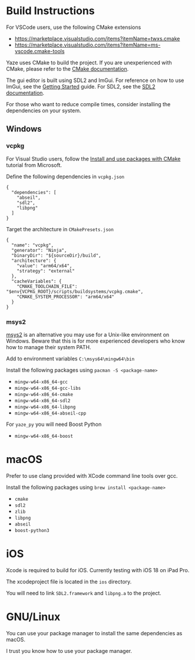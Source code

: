 # Build Instructions

For VSCode users, use the following CMake extensions

- https://marketplace.visualstudio.com/items?itemName=twxs.cmake
- https://marketplace.visualstudio.com/items?itemName=ms-vscode.cmake-tools

Yaze uses CMake to build the project. If you are unexperienced with CMake, please refer to the [CMake documentation](https://cmake.org/documentation/).

The gui editor is built using SDL2 and ImGui. For reference on how to use ImGui, see the [Getting Started](https://github.com/ocornut/imgui/wiki/Getting-Started) guide. For SDL2, see the [SDL2 documentation](https://wiki.libsdl.org/).

For those who want to reduce compile times, consider installing the dependencies on your system.

## Windows

### vcpkg

For Visual Studio users, follow the [Install and use packages with CMake](https://learn.microsoft.com/en-us/vcpkg/get_started/get-started) tutorial from Microsoft.

Define the following dependencies in `vcpkg.json`

```
{
  "dependencies": [
    "abseil",
    "sdl2",
    "libpng"
  ]
}
```

Target the architecture in `CMakePresets.json`

```
{
  "name": "vcpkg",
  "generator": "Ninja",
  "binaryDir": "${sourceDir}/build",
  "architecture": {
    "value": "arm64/x64",
    "strategy": "external"
  },
  "cacheVariables": {
    "CMAKE_TOOLCHAIN_FILE": "$env{VCPKG_ROOT}/scripts/buildsystems/vcpkg.cmake",
    "CMAKE_SYSTEM_PROCESSOR": "arm64/x64"
  }
}
```

### msys2

[msys2](https://www.msys2.org/) is an alternative you may use for a Unix-like environment on Windows. Beware that this is for more experienced developers who know how to manage their system PATH.

Add to environment variables `C:\msys64\mingw64\bin`

Install the following packages using `pacman -S <package-name>`

- `mingw-w64-x86_64-gcc`
- `mingw-w64-x86_64-gcc-libs`
- `mingw-w64-x86_64-cmake`
- `mingw-w64-x86_64-sdl2`
- `mingw-w64-x86_64-libpng`
- `mingw-w64-x86_64-abseil-cpp`

For `yaze_py` you will need Boost Python

- `mingw-w64-x86_64-boost`

# macOS

Prefer to use clang provided with XCode command line tools over gcc.

Install the following packages using `brew install <package-name>`

- `cmake`
- `sdl2`
- `zlib`
- `libpng`
- `abseil`
- `boost-python3`

# iOS

Xcode is required to build for iOS. Currently testing with iOS 18 on iPad Pro.

The xcodeproject file is located in the `ios` directory.

You will need to link `SDL2.framework` and `libpng.a` to the project.

# GNU/Linux

You can use your package manager to install the same dependencies as macOS.

I trust you know how to use your package manager.
